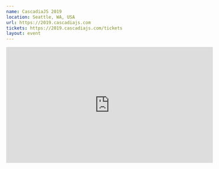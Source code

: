 ```yaml
---
name: CascadiaJS 2019
location: Seattle, WA, USA
url: https://2019.cascadiajs.com
tickets: https://2019.cascadiajs.com/tickets
layout: event
---
```

<iframe width="560" height="315" src="https://www.youtube-nocookie.com/embed/4bFj9aavP6Y" frameborder="0" allow="accelerometer; autoplay; encrypted-media; gyroscope; picture-in-picture" allowfullscreen></iframe>